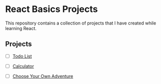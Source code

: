# React Basics Projects

This repository contains a collection of projects that I have created while learning React.

## Projects

- [ ] [Todo List](https://jade-croquembouche-c4a60f.netlify.app/)

- [ ] [Calculator](https://graceful-taffy-84e9b7.netlify.app/)

- [ ] [Choose Your Own Adventure](https://neon-melomakarona-53c09b.netlify.app)
